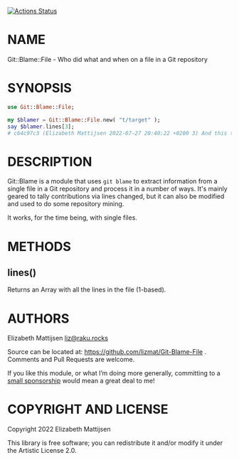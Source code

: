 [![Actions Status](https://github.com/lizmat/Git-Blame-File/actions/workflows/test.yml/badge.svg)](https://github.com/lizmat/Git-Blame-File/actions)

NAME
====

Git::Blame::File - Who did what and when on a file in a Git repository

SYNOPSIS
========

```raku
use Git::Blame::File;

my $blamer = Git::Blame::File.new( "t/target" );
say $blamer.lines[3];
# c64c97c3 (Elizabeth Mattijsen 2022-07-27 20:40:22 +0200 3) And this the third line
```

DESCRIPTION
===========

Git::Blame is a module that uses `git blame` to extract information from a single file in a Git repository and process it in a number of ways. It's mainly geared to tally contributions via lines changed, but it can also be modified and used to do some repository mining.

It works, for the time being, with single files.

METHODS
=======

lines()
-------

Returns an Array with all the lines in the file (1-based).

AUTHORS
=======

Elizabeth Mattijsen <liz@raku.rocks>

Source can be located at: https://github.com/lizmat/Git-Blame-File . Comments and Pull Requests are welcome.

If you like this module, or what I’m doing more generally, committing to a [small sponsorship](https://github.com/sponsors/lizmat/) would mean a great deal to me!

COPYRIGHT AND LICENSE
=====================

Copyright 2022 Elizabeth Mattijsen

This library is free software; you can redistribute it and/or modify it under the Artistic License 2.0.

